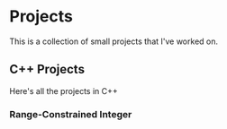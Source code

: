 # Projects
This is a collection of small projects that I've worked on.

## C++ Projects
Here's all the projects in C++

### Range-Constrained Integer
